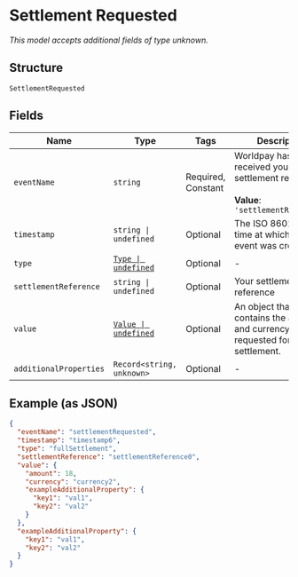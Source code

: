 
# Settlement Requested

*This model accepts additional fields of type unknown.*

## Structure

`SettlementRequested`

## Fields

| Name | Type | Tags | Description |
|  --- | --- | --- | --- |
| `eventName` | `string` | Required, Constant | Worldpay has received your settlement request.<br><br>**Value**: `'settlementRequested'` |
| `timestamp` | `string \| undefined` | Optional | The ISO 8601 date-time at which the event was created. |
| `type` | [`Type \| undefined`](../../doc/models/type.md) | Optional | - |
| `settlementReference` | `string \| undefined` | Optional | Your settlement reference |
| `value` | [`Value \| undefined`](../../doc/models/value.md) | Optional | An object that contains the amount and currency requested for settlement. |
| `additionalProperties` | `Record<string, unknown>` | Optional | - |

## Example (as JSON)

```json
{
  "eventName": "settlementRequested",
  "timestamp": "timestamp6",
  "type": "fullSettlement",
  "settlementReference": "settlementReference0",
  "value": {
    "amount": 18,
    "currency": "currency2",
    "exampleAdditionalProperty": {
      "key1": "val1",
      "key2": "val2"
    }
  },
  "exampleAdditionalProperty": {
    "key1": "val1",
    "key2": "val2"
  }
}
```

